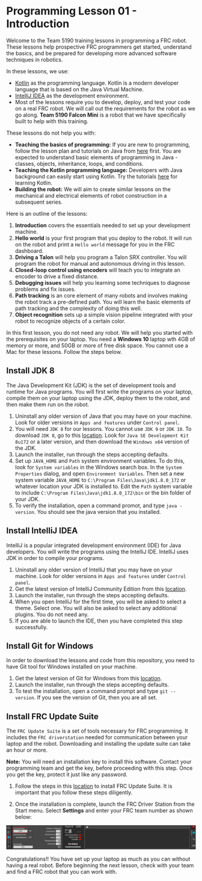 # Programming Lesson 01 - Introduction

Welcome to the Team 5190 training lessons in programming a FRC robot. These lessons help prospective FRC programmers get started, understand the basics, and be prepared for developing more advanced software techniques in robotics.

In these lessons, we use:

* [Kotlin](http://kotlinlang.org) as the programming language. Kotlin is a modern developer language that is based on the Java Virtual Machine.
* [IntelliJ IDEA](http://jetbrains.com) as the development environment.
* Most of the lessons require you to develop, deploy, and test your code on a real FRC robot. We will call out the requirements for the robot as we go along. **Team 5190 Falcon Mini** is a robot that we have specifically built to help with this training.

These lessons do not help you with:

* **Teaching the basics of programming:** If you are new to programming, follow the lesson plan and tutorials on Java from [here](https://docs.oracle.com/javase/tutorial/java/) first. You are expected to understand basic elements of programming in Java - classes, objects, inheritance, loops, and conditions.
* **Teaching the Kotlin programming language:** Developers with Java background can easily start using Kotlin. Try the tutorials [here](https://kotlinlang.org/docs/tutorials/) for learning Kotlin.
* **Building the robot:** We will aim to create similar lessons on the mechanical and electrical elements of robot construction in a subsequent series.

Here is an outline of the lessons:

1. **Introduction** covers the essentials needed to set up your development machine.
1. **Hello world** is your first program that you deploy to the robot. It will run on the robot and print a `Hello world` message for you in the FRC dashboard.
1. **Driving a Talon** will help you program a Talon SRX controller. You will program the robot for manual and autonomous driving in this lesson.
1. **Closed-loop control using encoders** will teach you to integrate an encoder to drive a fixed distance.
1. **Debugging issues** will help you learning some techniques to diagnose problems and fix issues.
1. **Path tracking** is an core element of many robots and involves making the robot track a pre-defined path. You will learn the basic elements of path tracking and the complexity of doing this well.
1. **Object recognition** sets up a simple vision pipeline integrated with your robot to recognize objects of a certain color.

In this first lesson, you do not need any robot. We will help you started with the prerequisites on your laptop. You need a **Windows 10** laptop wth 4GB of memory or more, and 50GB or more of free disk space. You cannot use a Mac for these lessons. Follow the steps below.

## Install JDK 8

The Java Development Kit (JDK) is the set of development tools and runtime for Java programs. You will first write the programs on your laptop, compile them on your laptop using the JDK, deploy them to the robot, and then make them run on the robot.

1. Uninstall any older version of Java that you may have on your machine. Look for older versions in `Apps and features` under `Control panel`.
1. You will need `JDK 8` for our lessons. You cannot use `JDK 9` or `JDK 10`. To download `JDK 8`, go to this [location](http://www.oracle.com/technetwork/java/javase/downloads/jdk8-downloads-2133151.html). Look for `Java SE Development Kit 8u172` or a later version, and then download the `Windows x64` version of the JDK.
1. Launch the installer, run through the steps accepting defaults.
1. Set up `JAVA_HOME` and `Path` system environment variables. To do this, look for `System variables` in the Windows search box. In the `System Properties` dialog, and open `Environment Variables`. Then set a new system variable `JAVA_HOME` to `C:\Program Files\Java\jdk1.8.0_172` or whatever location your JDK is installed to. Edit the `Path` system variable to include `C:\Program Files\Java\jdk1.8.0_172\bin` or the bin folder of your JDK.
1. To verify the installation, open a command promot, and type `java -version`. You should see the java version that you installed.

## Install IntelliJ IDEA

IntelliJ is a popular integrated development environment (IDE) for Java developers. You will write the programs using the IntelliJ IDE. IntelliJ uses JDK in order to compile your programs.

1. Uninstall any older version of IntelliJ that you may have on your machine. Look for older versions in `Apps and features` under `Control panel`.
1. Get the latest version of IntelliJ Community Edition from this [location](https://www.jetbrains.com/idea/download/#section=windows).
1. Launch the installer, run through the steps accepting defaults.
1. When you open IntelliJ for the first time, you will be asked to select a theme. Select one. You will also be asked to select any additional plugins. You do not need any.
1. If you are able to launch the IDE, then you have completed this step successfully.

## Install Git for Windows

In order to download the lessons and code from this repository, you need to have Git tool for Windows installed on your machine.

1. Get the latest version of Git for Windows from this [location](https://git-scm.com/download/win).
1. Launch the installer, run through the steps accepting defaults.
1. To test the installation, open a command prompt and type `git --version`. If you see the version of Git, then you are all set.

## Install FRC Update Suite

The `FRC Update Suite` is a set of tools necessary for FRC programming. It includes the `FRC driverstation` needed for communication between your laptop and the robot. Downloading and installing the update suite can take an hour or more.

**Note:** You will need an installation key to install this software. Contact your programming team and get the key, before proceeding with this step. Once you get the key, protect it just like any password.

1. Follow the steps in this [location](https://wpilib.screenstepslive.com/s/currentCS/m/getting_started/l/599670-installing-the-frc-update-suite-all-languages) to install FRC Update Suite. It is important that you follow these steps diligently.

2. Once the installation is complete, launch the FRC Driver Station from the Start menu. Select **Settings** and enter your FRC team number as shown below:

 ![Driver Station settings](images/driverstation.png)

Congratulations!! You have set up your laptop as much as you can without having a real robot. Before beginning the next lesson, check with your team and find a FRC robot that you can work with.